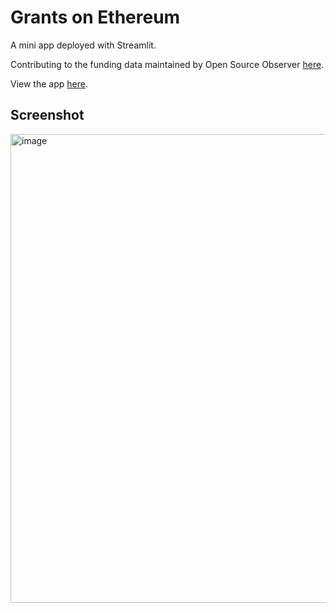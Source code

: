 # Grants on Ethereum

A mini app deployed with Streamlit.

Contributing to the funding data maintained by Open Source Observer [here](https://github.com/opensource-observer/oss-funding).

View the app [here](https://ethereumgrantsdata.streamlit.app/).

## Screenshot

<img width="750" alt="image" src="https://github.com/ccerv1/ethereum_grants_data/assets/42869436/0e04bb63-c192-4a0e-b1e1-07331cdaf14a">
